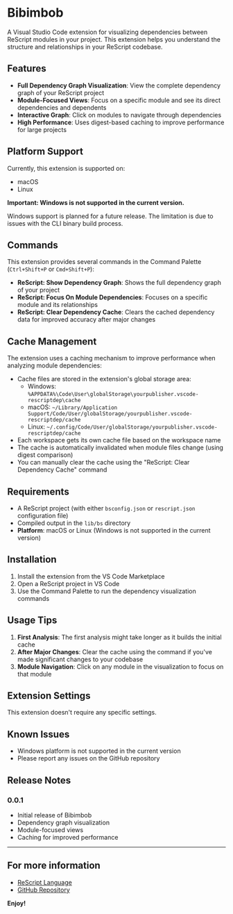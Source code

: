 # Bibimbob

A Visual Studio Code extension for visualizing dependencies between ReScript modules in your project. This extension helps you understand the structure and relationships in your ReScript codebase.

## Features

- **Full Dependency Graph Visualization**: View the complete dependency graph of your ReScript project
- **Module-Focused Views**: Focus on a specific module and see its direct dependencies and dependents
- **Interactive Graph**: Click on modules to navigate through dependencies
- **High Performance**: Uses digest-based caching to improve performance for large projects

## Platform Support

Currently, this extension is supported on:
- macOS
- Linux

**Important: Windows is not supported in the current version.**

Windows support is planned for a future release. The limitation is due to issues with the CLI binary build process.

## Commands

This extension provides several commands in the Command Palette (`Ctrl+Shift+P` or `Cmd+Shift+P`):

- **ReScript: Show Dependency Graph**: Shows the full dependency graph of your project
- **ReScript: Focus On Module Dependencies**: Focuses on a specific module and its relationships
- **ReScript: Clear Dependency Cache**: Clears the cached dependency data for improved accuracy after major changes

## Cache Management

The extension uses a caching mechanism to improve performance when analyzing module dependencies:

- Cache files are stored in the extension's global storage area:
  - Windows: `%APPDATA%\Code\User\globalStorage\yourpublisher.vscode-rescriptdep\cache`
  - macOS: `~/Library/Application Support/Code/User/globalStorage/yourpublisher.vscode-rescriptdep/cache`
  - Linux: `~/.config/Code/User/globalStorage/yourpublisher.vscode-rescriptdep/cache`
- Each workspace gets its own cache file based on the workspace name
- The cache is automatically invalidated when module files change (using digest comparison)
- You can manually clear the cache using the "ReScript: Clear Dependency Cache" command

## Requirements

- A ReScript project (with either `bsconfig.json` or `rescript.json` configuration file)
- Compiled output in the `lib/bs` directory
- **Platform**: macOS or Linux (Windows is not supported in the current version)

## Installation

1. Install the extension from the VS Code Marketplace
2. Open a ReScript project in VS Code
3. Use the Command Palette to run the dependency visualization commands

## Usage Tips

1. **First Analysis**: The first analysis might take longer as it builds the initial cache
2. **After Major Changes**: Clear the cache using the command if you've made significant changes to your codebase
3. **Module Navigation**: Click on any module in the visualization to focus on that module

## Extension Settings

This extension doesn't require any specific settings.

## Known Issues

- Windows platform is not supported in the current version
- Please report any issues on the GitHub repository

## Release Notes

### 0.0.1

- Initial release of Bibimbob
- Dependency graph visualization
- Module-focused views
- Caching for improved performance

---

## For more information

* [ReScript Language](https://rescript-lang.org/)
* [GitHub Repository](https://github.com/yourname/vscode-rescriptdep)

**Enjoy!**
